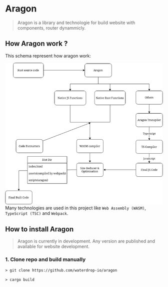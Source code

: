 
# Aragon

> Aragon is a library and technologie for build website with components, router dynammicly.

## How Aragon work ?

This schema represent how aragon work:

![Schema](docs/assets/working_schema.png)
Many technologies are used in this project like `Web Assembly (WASM)`, `TypeScript (TSC)` and `Webpack`.

## How to install Aragon

> Aragon is currently in development. Any version are published and available for website development. 

### 1. Clone repo and build manually

```shell
> git clone https://github.com/waterdrop-io/aragon
```

```shell
> cargo build
```